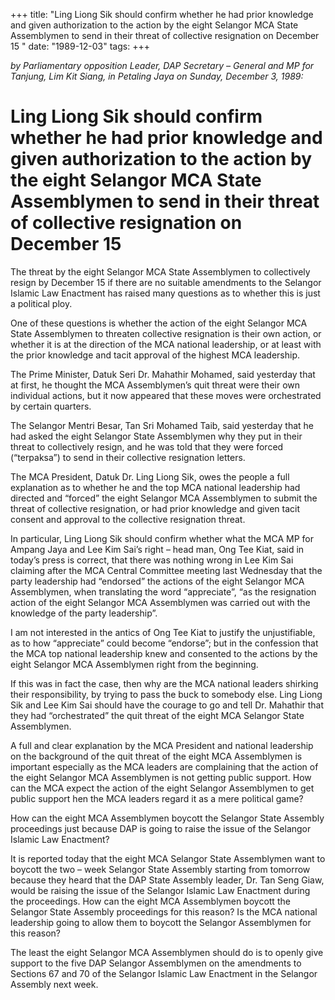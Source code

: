 +++ 
title: "Ling Liong Sik should confirm whether he had prior knowledge and given authorization to the action by the eight Selangor MCA State Assemblymen to send in their threat of collective resignation on December 15	"
date: "1989-12-03"
tags:
+++

_by Parliamentary opposition Leader, DAP Secretary – General and MP for Tanjung, Lim Kit Siang, in Petaling Jaya on Sunday, December 3, 1989:_

# Ling Liong Sik should confirm whether he had prior knowledge and given authorization to the action by the eight Selangor MCA State Assemblymen to send in their threat of collective resignation on December 15

The threat by the eight Selangor MCA State Assemblymen to collectively resign by December 15 if there are no suitable amendments to the Selangor Islamic Law Enactment has raised many questions as to whether this is just a political ploy.</u>

One of these questions is whether the action of the eight Selangor MCA State Assemblymen to threaten collective resignation is their own action, or whether it is at the direction of the MCA national leadership, or at least with the prior knowledge and tacit approval of the highest MCA leadership.

The Prime Minister, Datuk Seri Dr. Mahathir Mohamed, said yesterday that at first, he thought the MCA Assemblymen’s quit threat were their own individual actions, but it now appeared that these moves were orchestrated by certain quarters.

The Selangor Mentri Besar, Tan Sri Mohamed Taib, said yesterday that he had asked the eight Selangor State Assemblymen why they put in their threat to collectively resign, and he was told that they were forced (“terpaksa”) to send in their collective resignation letters.

The MCA President, Datuk Dr. Ling Liong Sik, owes the people a full explanation as to whether he and the top MCA national leadership had directed and “forced” the eight Selangor MCA Assemblymen to submit the threat of collective resignation, or had prior knowledge and given tacit consent and approval to the collective resignation threat.

In particular, Ling Liong Sik should confirm whether what the MCA MP for Ampang Jaya and Lee Kim Sai’s right – head man, Ong Tee Kiat, said in today’s press is correct, that there was nothing wrong in Lee Kim Sai claiming after the MCA Central Committee meeting last Wednesday that the party leadership had “endorsed” the actions of the eight Selangor MCA Assemblymen, when translating the word “appreciate”, “as the resignation action of the eight Selangor MCA Assemblymen was carried out with the knowledge of the party leadership”.

I am not interested in the antics of Ong Tee Kiat to justify the unjustifiable, as to how “appreciate” could become “endorse”; but in the confession that the MCA top national leadership knew and consented to the actions by the eight Selangor MCA Assemblymen right from the beginning.

If this was in fact the case, then why are the MCA national leaders shirking their responsibility, by trying to pass the buck to somebody else. Ling Liong Sik and Lee Kim Sai should have the courage to go and tell Dr. Mahathir that they had “orchestrated” the quit threat of the eight MCA Selangor State Assemblymen.

A full and clear explanation by the MCA President and national leadership on the background of the quit threat of the eight MCA Assemblymen is important especially as the MCA leaders are complaining that the action of the eight Selangor MCA Assemblymen is not getting public support. How can the MCA expect the action of the eight Selangor Assemblymen to get public support hen the MCA leaders regard it as a mere political game?

How can the eight MCA Assemblymen boycott the Selangor State Assembly proceedings just because DAP is going to raise the issue of the Selangor Islamic Law Enactment?

It is reported today that the eight MCA Selangor State Assemblymen want to boycott the two – week Selangor State Assembly starting from tomorrow because they heard that the DAP State Assembly leader, Dr. Tan Seng Giaw, would be raising the issue of the Selangor Islamic Law Enactment during the proceedings. How can the eight MCA Assemblymen boycott the Selangor State Assembly proceedings for this reason? Is the MCA national leadership going to allow them to boycott the Selangor Assemblymen for this reason?

The least the eight Selangor MCA Assemblymen should do is to openly give support to the five DAP Selangor Assemblymen on the amendments to Sections 67 and 70 of the Selangor Islamic Law Enactment in the Selangor Assembly next week.
 
